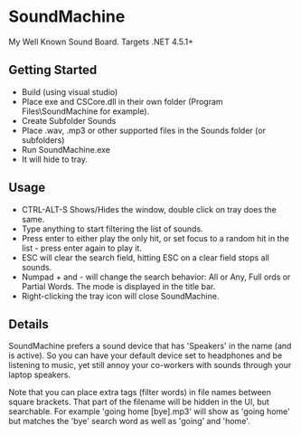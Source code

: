 # SoundMachine
My Well Known Sound Board. Targets .NET 4.5.1+

## Getting Started
* Build (using visual studio)
* Place exe and CSCore.dll in their own folder (Program Files\SoundMachine for example).
* Create Subfolder Sounds
* Place .wav, .mp3 or other supported files in the Sounds folder (or subfolders)
* Run SoundMachine.exe
* It will hide to tray.

## Usage
* CTRL-ALT-S Shows/Hides the window, double click on tray does the same.
* Type anything to start filtering the list of sounds.
* Press enter to either play the only hit, or set focus to a random hit in the list - press enter again to play it.
* ESC will clear the search field, hitting ESC on a clear field stops all sounds.
* Numpad + and - will change the search behavior: All or Any, Full ords or Partial Words. The mode is displayed in the title bar.
* Right-clicking the tray icon will close SoundMachine.

## Details
SoundMachine prefers a sound device that has 'Speakers' in the name (and is active).
So you can have your default device set to headphones and be listening to music, yet still annoy your co-workers with sounds through your laptop speakers.

Note that you can place extra tags (filter words) in file names between square brackets. That part of the filename will be hidden in the UI, but searchable. For example 'going home [bye].mp3' will show as 'going home' but matches the 'bye' search word as well as 'going' and 'home'.
